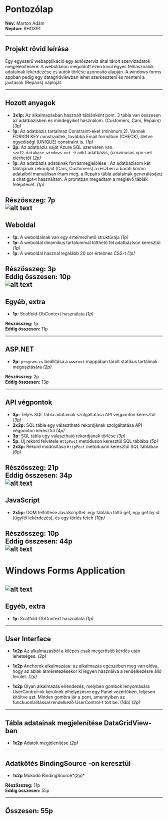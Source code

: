 # Pontozólap

**Név:** Marton Ádám  
**Neptun:** RHOX91  

---

## Projekt rövid leírása
Egy egyszerű webapplikáció egy autószerviz által tárolt szervizadatok megjelenítésére. A weboldalon megoldott ezen kívül egyes felhasználók adatainak lekérdezése és autók törlése azonosító alapján. A windows forms appban pedig egy datagridviewban lehet szerkeszteni és menteni a javítások (Repairs) naplóját.

---

## Hozott anyagok

- **3x1p:** Az alkalmazásban használt táblánként pont. 3 tábla van összesen az adatbázisben és mindegyiket használom. (Customers, Cars, Repairs) *(3p)*  
- **1p:** Az adatbázis tartalmaz Constraint-eket (minimum 2). Vannak FORIGN KEY constraintek, továbbá Email formátum (CHECK), illetve egyediségi (UNIQUE) constraint is.  *(1p)*  
- **2p:** Az adatbázis saját Azure SQL szerveren van. `szof2.database.windows.net` -> `odb1` adatbázis, (corvinusos vpn-nel elérhető) *(2p)*  
- **1p:** Az adatbázis adatainak forrásmegjelölése : Az adatbázisom két táblájának rekordjait (Cars, Customers) a részben a baráti köröm adataiból manuálisan írtam meg, a Repairs tábla adatainak generálásájoz a chat gpt-t használtam. A promtban megadtam a meglévő táblák felépítését. *(1p)*  

**Részösszeg:** 7p  
![alt text](database.png)
---

## Weboldal

- **1p:** A weboldalnak van egy értelmezhető struktúrája *(1p)*  
- **1p:** A weboldal dinamikus tartalommal tölthető fel adatbázison keresztül *(1p)*  
- **1p:** A weboldal használ legalább 20 sor értelmes CSS-t *(1p)*  

**Részösszeg:** 3p  
**Eddig összesen:** 10p  
![alt text](weblap.png)
---

## Egyéb, extra

- **1p:** Scaffold-DbContext használata *(1p)*  

**Részösszeg:** 1p  
**Eddig összesen:** 11p  

---

## ASP.NET

- **2p:** `program.cs` beállítása a `wwwroot` mappában tárolt statikus tartalmak megosztására *(2p)*  

**Részösszeg:** 2p  
**Eddig összesen:** 13p  

---
###
## API végpontok

- **3p:** Teljes SQL tábla adatainak szolgáltatása API végponton keresztül *(3p)*  
- **2x2p:** SQL tábla egy választható rekordjának szolgáltatása API végponton keresztül *(4p)*  
- **3p:** SQL tábla egy választható rekordjának törlése *(3p)*  
- **5p:** Új rekord felvétele `HttpPost` metóduson keresztül SQL táblába *(5p)*  
- **2x3p:** Rekord módosítása `HttpPost` metóduson keresztül SQL táblában *(6p)*  

**Részösszeg:** 21p  
**Eddig összesen:** 34p  
![alt text](APIK.png)
---

## JavaScript

- **2x5p:** DOM feltöltése JavaScripttel: egy táblába töltő get, egy get by id (ügyfél lekérdezés), és egy törlés fetch *(10p)*  

**Részösszeg:** 10p  
**Eddig összesen:** 44p  
![alt text](javascript.png)
---

# Windows Forms Application
![alt text](formsminden.png)
---
## Egyéb, extra

- **1p:** Scaffold-DbContext használata *(1p)*
--- 
## User Interface

- **1x2p** Az alkalmazásból a kilépés csak megerősítő kérdés után lehetséges. *(2p)*
  
- **1x2p** Anchorok alkalmazása: az alkalmazás egészében meg van oldva, hogy az ablak átméretezésekor ki legyen használva a rendelkezésre álló terület. *(2p)*
  
- **1x2p** Olyan alkalmazás elrendezés, melyben gombok lenyomására UserControl-ok kerülnek elhelyezésre egy Panel vezérlőben, teljesen kitöltve azt. Minden gombra jár a pont, amennyiben az funckuonlalitással rendelkező UserControl-t tölt be. (1db) *(2p)*
---  
## Tábla adatainak megjelenítése DataGridView-ban

- **1x2p** Adatok megjelenítése *(2p)*
---
## Adatkötés BindingSource -on keresztül

- **1x2p** Működő BindingSource*(2p)*


**Részösszeg:** 11p  
**Eddig összesen:** 55p  

---

## Összesen: 55p
